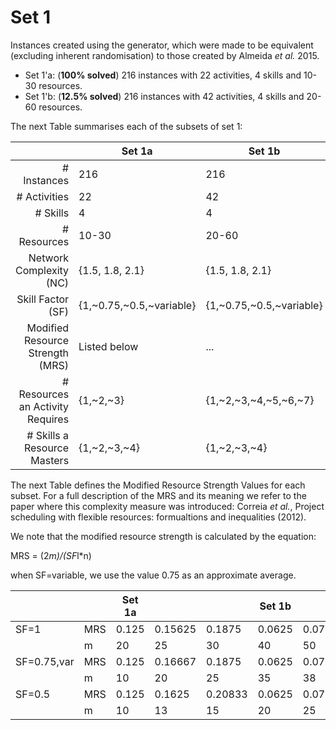 # Set 1

Instances created using the generator, which were made to be equivalent (excluding inherent randomisation) to those created by Almeida *et al.* 2015.

* Set 1'a: (**100% solved**) 216 instances with 22 activities, 4 skills and 10-30 resources.
* Set 1'b: (**12.5% solved**) 216 instances with 42 activities, 4 skills and 20-60 resources.

The next Table summarises each of the subsets of set 1:

|    | Set 1a | Set 1b |
|---:|--------|--------|
| # Instances | 216 | 216 |
| # Activities | 22 | 42 |
| # Skills | 4 | 4 |
| # Resources | 10-30 | 20-60 |
| Network Complexity (NC) | {1.5, 1.8, 2.1} | {1.5, 1.8, 2.1} |
| Skill Factor (SF) | {1,~0.75,~0.5,~variable} | {1,~0.75,~0.5,~variable} |
| Modified Resource Strength (MRS) | Listed below | ... |
| # Resources an Activity Requires | {1,~2,~3} | {1,~2,~3,~4,~5,~6,~7} |
| # Skills a Resource Masters | {1,~2,~3,~4} | {1,~2,~3,~4} |

The next Table defines the Modified Resource Strength Values for each subset.
For a full description of the MRS and its meaning we refer to the 
paper where this complexity measure was introduced: Correia *et al.*,
Project scheduling with flexible resources: formualtions and inequalities (2012).

We note that the modified resource strength is calculated
by the equation:

MRS = (2*m)/(SF*l*n)

when SF=variable, we use the value 0.75 as an approximate average.

|   |   | Set 1a |   |   | Set 1b |   |   |
|---|---|--------|---|---|--------|---|---|
|SF=1 | MRS | 0.125 | 0.15625 | 0.1875 | 0.0625 | 0.078125 | 0.09375 |
|     | m   | 20 | 25 | 30 | 40 | 50 | 60 |
|SF=0.75,var | MRS | 0.125 | 0.16667 | 0.1875 | 0.0625 | 0.079167 | 0.09375 |
|            | m   | 10| 20 | 25 | 35 | 38 | 45 |
|SF=0.5 | MRS | 0.125 | 0.1625 | 0.20833 | 0.0625 | 0.078125 | 0.09375 |
|       | m   | 10 | 13 | 15 | 20 | 25 | 30 |